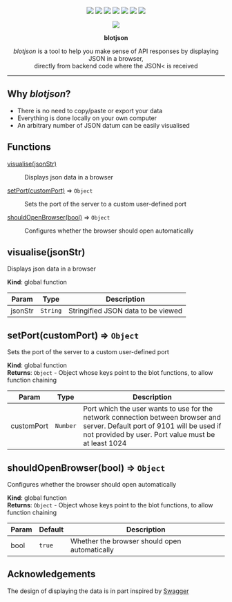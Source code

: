 <p align=center>
  <a href="https://opensource.org/licenses/MIT"><img src="https://img.shields.io/badge/License-MIT-dae1e7.svg"></a>
  <a><img src=https://github.com/arsalanc-v2/blotjson/workflows/Nodejs%20CD/badge.svg></a>
  <a><img src=https://github.com/arsalanc-v2/blotjson/workflows/Nodejs%20CI%20Build/badge.svg></a>
  <a><img src=https://img.shields.io/codecov/c/github/arsalanc-v2/blotjson/master.svg></a>
  <a href="https://codeclimate.com/github/arsalanc-v2/blotjson/maintainability"><img src="https://api.codeclimate.com/v1/badges/c9aeea9413e7fd863224/maintainability" /></a>
  <img src="https://img.shields.io/npm/v/blotjson">
  <img src="https://img.shields.io/bundlephobia/min/blotjson">
</p>
<p align=center><img src="https://raw.githubusercontent.com/arsalanc-v2/blotjson/master/logo_light.svg"></p>

<p align=center><b>blotjson</b></p>

<p align=center><i>blotjson</i> is a tool to help you make sense of API responses by displaying JSON in a browser, <br />directly from backend code where the JSON< is received</p>

---

## Why *blotjson*?
* There is no need to copy/paste or export your data
* Everything is done locally on your own computer
* An arbitrary number of JSON datum can be easily visualised
## Functions

<dl>
<dt><a href="#visualise">visualise(jsonStr)</a></dt>
<dd><p>Displays json data in a browser</p>
</dd>
<dt><a href="#setPort">setPort(customPort)</a> ⇒ <code>Object</code></dt>
<dd><p>Sets the port of the server to a custom user-defined port</p>
</dd>
<dt><a href="#shouldOpenBrowser">shouldOpenBrowser(bool)</a> ⇒ <code>Object</code></dt>
<dd><p>Configures whether the browser should open automatically</p>
</dd>
</dl>

<a name="visualise"></a>

## visualise(jsonStr)
Displays json data in a browser

**Kind**: global function  

| Param | Type | Description |
| --- | --- | --- |
| jsonStr | <code>String</code> | Stringified JSON data to be viewed |

<a name="setPort"></a>

## setPort(customPort) ⇒ <code>Object</code>
Sets the port of the server to a custom user-defined port

**Kind**: global function  
**Returns**: <code>Object</code> - Object whose keys point to the blot functions, to allow function chaining  

| Param | Type | Description |
| --- | --- | --- |
| customPort | <code>Number</code> | Port which the user wants to use for the network connection between browser and server. Default port of 9101 will be used if not provided by user. Port value must be at least 1024 |

<a name="shouldOpenBrowser"></a>

## shouldOpenBrowser(bool) ⇒ <code>Object</code>
Configures whether the browser should open automatically

**Kind**: global function  
**Returns**: <code>Object</code> - Object whose keys point to the blot functions, to allow function chaining  

| Param | Default | Description |
| --- | --- | --- |
| bool | <code>true</code> | Whether the browser should open automatically |


## Acknowledgements

The design of displaying the data is in part inspired by [Swagger](https://swagger.io)
